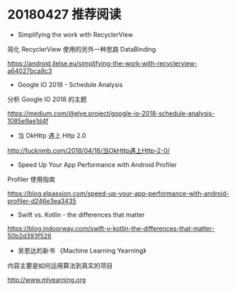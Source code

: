 # 20180427 推荐阅读

* Simplifying the work with RecyclerView

简化 RecyclerView 使用的另外一种思路 DataBinding

https://android.jlelse.eu/simplifying-the-work-with-recyclerview-a64027bca8c3

* Google IO 2018 - Schedule Analysis

分析 Google IO 2018 的主题

https://medium.com/@elye.project/google-io-2018-schedule-analysis-1085e9ae1d4f

* 当 OkHttp 遇上 Http 2.0

http://fucknmb.com/2018/04/16/当OkHttp遇上Http-2-0/

* Speed Up Your App Performance with Android Profiler

Profiler 使用指南

https://blog.elpassion.com/speed-up-your-app-performance-with-android-profiler-d246e3ea3435

* Swift vs. Kotlin - the differences that matter

https://blog.indoorway.com/swift-v-kotlin-the-differences-that-matter-50b2d393f526

* 吴恩达的新书 《Machine Learning Yearning》

内容主要是如何运用算法到真实的项目

http://www.mlyearning.org